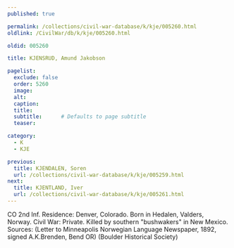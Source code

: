```yaml
---
published: true

permalink: /collections/civil-war-database/k/kje/005260.html
oldlink: /CivilWar/db/k/kje/005260.html

oldid: 005260

title: KJENSRUD, Amund Jakobson

pagelist:
  exclude: false
  order: 5260
  image: 
  alt:
  caption:
  title:
  subtitle:      # Defaults to page subtitle
  teaser:

category: 
  - K 
  - KJE

previous:
  title: KJENDALEN, Soren
  url: /collections/civil-war-database/k/kje/005259.html  
next:
  title: KJENTLAND, Iver
  url: /collections/civil-war-database/k/kje/005261.html   
---
```

CO 2nd Inf. Residence: Denver, Colorado. Born in Hedalen, Valders, Norway. Civil War: Private. Killed by southern &quot;bushwakers&quot; in New Mexico. Sources: (Letter to Minneapolis Norwegian Language Newspaper, 1892, signed A.K.Brenden, Bend OR) (Boulder Historical Society)